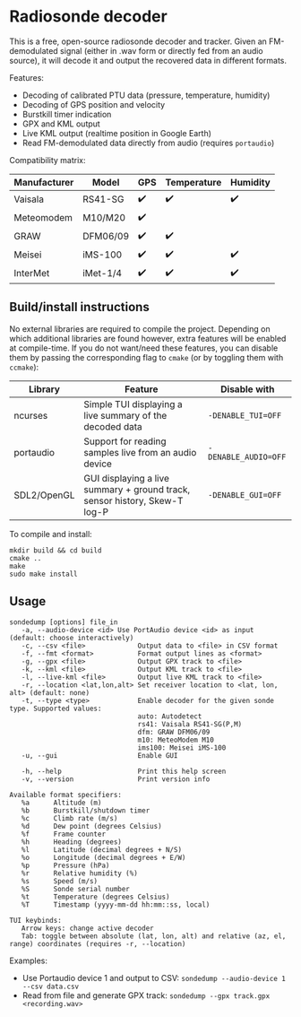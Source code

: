 Radiosonde decoder
==================

This is a free, open-source radiosonde decoder and tracker. Given an
FM-demodulated signal (either in .wav form or directly fed from an audio
source), it will decode it and output the recovered data in different formats.

Features:
- Decoding of calibrated PTU data (pressure, temperature, humidity)
- Decoding of GPS position and velocity
- Burstkill timer indication
- GPX and KML output
- Live KML output (realtime position in Google Earth)
- Read FM-demodulated data directly from audio (requires `portaudio`)

Compatibility matrix:

| Manufacturer | Model    | GPS                | Temperature        | Humidity           |
|--------------|----------|--------------------|--------------------|--------------------|
| Vaisala      | RS41-SG  | :heavy_check_mark: | :heavy_check_mark: | :heavy_check_mark: |
| Meteomodem   | M10/M20  | :heavy_check_mark: |                    |                    |
| GRAW         | DFM06/09 | :heavy_check_mark: | :heavy_check_mark: |                    |
| Meisei       | iMS-100  | :heavy_check_mark: | :heavy_check_mark: | :heavy_check_mark: |
| InterMet     | iMet-1/4 | :heavy_check_mark: | :heavy_check_mark: | :heavy_check_mark: |


Build/install instructions
--------------------------
No external libraries are required to compile the project. Depending on which
additional libraries are found however, extra features will be enabled at
compile-time. If you do not want/need these features, you can disable them by
passing the corresponding flag to `cmake` (or by toggling them with `ccmake`):

| Library     | Feature                                                                         | Disable with         |
|-------------|---------------------------------------------------------------------------------|----------------------|
| ncurses     | Simple TUI displaying a live summary of the decoded data                        | `-DENABLE_TUI=OFF`   |
| portaudio   | Support for reading samples live from an audio device                           | `-DENABLE_AUDIO=OFF` |
| SDL2/OpenGL | GUI displaying a live summary + ground track, sensor history, Skew-T log-P      | `-DENABLE_GUI=OFF`   |


To compile and install:
```
mkdir build && cd build
cmake ..
make
sudo make install
```

Usage
-----
```
sondedump [options] file_in
   -a, --audio-device <id> Use PortAudio device <id> as input (default: choose interactively)
   -c, --csv <file>             Output data to <file> in CSV format
   -f, --fmt <format>           Format output lines as <format>
   -g, --gpx <file>             Output GPX track to <file>
   -k, --kml <file>             Output KML track to <file>
   -l, --live-kml <file>        Output live KML track to <file>
   -r, --location <lat,lon,alt> Set receiver location to <lat, lon, alt> (default: none)
   -t, --type <type>            Enable decoder for the given sonde type. Supported values:
                                auto: Autodetect
                                rs41: Vaisala RS41-SG(P,M)
                                dfm: GRAW DFM06/09
                                m10: MeteoModem M10
                                ims100: Meisei iMS-100
   -u, --gui                    Enable GUI

   -h, --help                   Print this help screen
   -v, --version                Print version info

Available format specifiers:
   %a      Altitude (m)
   %b      Burstkill/shutdown timer
   %c      Climb rate (m/s)
   %d      Dew point (degrees Celsius)
   %f      Frame counter
   %h      Heading (degrees)
   %l      Latitude (decimal degrees + N/S)
   %o      Longitude (decimal degrees + E/W)
   %p      Pressure (hPa)
   %r      Relative humidity (%)
   %s      Speed (m/s)
   %S      Sonde serial number
   %t      Temperature (degrees Celsius)
   %T      Timestamp (yyyy-mm-dd hh:mm::ss, local)

TUI keybinds:
   Arrow keys: change active decoder
   Tab: toggle between absolute (lat, lon, alt) and relative (az, el, range) coordinates (requires -r, --location)
```

Examples:
- Use Portaudio device 1 and output to CSV: `sondedump --audio-device 1 --csv
  data.csv`
- Read from file and generate GPX track: `sondedump --gpx track.gpx
  <recording.wav>`
